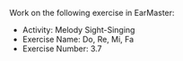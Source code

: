 Work on the following exercise in EarMaster:
- Activity: Melody Sight-Singing
- Exercise Name: Do, Re, Mi, Fa
- Exercise Number: 3.7
